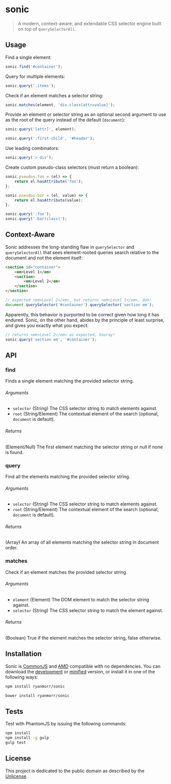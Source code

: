 # sonic

> A modern, context-aware, and extendable CSS selector engine built on top of `querySelectorAll`.

## Usage

Find a single element:

``` javascript
sonic.find('#container');
```

Query for multiple elements:

``` javascript
sonic.query('.items');
```

Check if an element matches a selector string:

``` javascript
sonic.matches(element, 'div.class[attr=value]');
```

Provide an element or selector string as an optional second argument to use as the root of the query instead of the default (`document`):

``` javascript
sonic.query('[attr]', element);

sonic.query(':first-child', '#header');
```

Use leading combinators:

``` javascript
sonic.query('> div');
```

Create custom pseudo-class selectors (must return a boolean):

``` javascript
sonic.pseudos.foo = (el) => {
    return el.hasAttribute('foo');
};

sonic.pseudos.bar = (el, value) => {
    return el.hasAttribute(value);
};

sonic.query(':foo');
sonic.query(':bar(class)');
```

## Context-Aware

Sonic addresses the long-standing flaw in `querySelector` and `querySelectorAll` that sees element-rooted queries search relative to the document and not the element itself:

``` html
<section id="container">
    <em>Level 1</em>
    <section>
        <em>Level 2</em>
    </section>
</section>
```

``` javascript
// expected <em>Level 2</em>, but returns <em>Level 1</em>, doh!
document.querySelector('#container').querySelector('section em');
```

Apparently, this behavior is purported to be correct given how long it has endured. Sonic, on the other hand, abides by the principle of least surprise, and gives you exactly what you expect:

``` javascript
// returns <em>Level 2</em> as expected, hooray!
sonic.query('section em', '#container');
```

## API

### find

Finds a single element matching the provided selector string.

###### Arguments
* `selector` (String) The CSS selector string to match elements against.
* `root` (String/Element) The contextual element of the search (optional, `document` is default).

###### Returns
(Element/Null) The first element matching the selector string or null if none is found.

### query

Find all the elements matching the provided selector string.

###### Arguments
* `selector` (String) The CSS selector string to match elements against.
* `root` (String/Element) The contextual element of the search (optional, `document` is default).

###### Returns
(Array) An array of all elements matching the selector string in document order.

### matches

Check if an element matches the provided selector string.

###### Arguments
* `element` (Element) The DOM element to match the selector string against.
* `selector` (String) The CSS selector string to match the element against.

###### Returns
(Boolean) True if the element matches the selector string, false otherwise.

## Installation

Sonic is [CommonJS](http://www.commonjs.org/) and [AMD](https://github.com/amdjs/amdjs-api/wiki/AMD) compatible with no dependencies. You can download the [development](http://github.com/ryanmorr/sonic/raw/master/dist/sonic.js) or [minified](http://github.com/ryanmorr/sonic/raw/master/dist/sonic.min.js) version, or install it in one of the following ways:

``` sh
npm install ryanmorr/sonic

bower install ryanmorr/sonic
```

## Tests

Test with PhantomJS by issuing the following commands:

``` sh
npm install
npm install -g gulp
gulp test
```

## License

This project is dedicated to the public domain as described by the [Unlicense](http://unlicense.org/).
